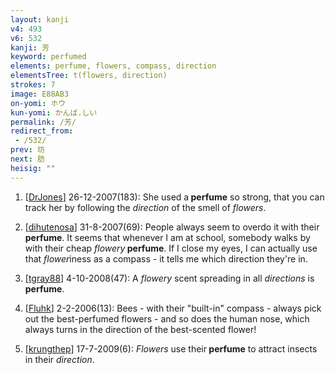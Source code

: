 ```yaml
---
layout: kanji
v4: 493
v6: 532
kanji: 芳
keyword: perfumed
elements: perfume, flowers, compass, direction
elementsTree: t(flowers, direction)
strokes: 7
image: E88AB3
on-yomi: ホウ
kun-yomi: かんば.しい
permalink: /芳/
redirect_from:
 - /532/
prev: 坊
next: 肪
heisig: ""
---
```


1) [<a href="http://kanji.koohii.com/profile/DrJones">DrJones</a>] 26-12-2007(183): She used a<strong> perfume</strong> so strong, that you can track her by following the <em>direction</em> of the smell of <em>flowers</em>.

2) [<a href="http://kanji.koohii.com/profile/dihutenosa">dihutenosa</a>] 31-8-2007(69): People always seem to overdo it with their<strong> perfume</strong>. It seems that whenever I am at school, somebody walks by with their cheap <em>flowery</em><strong> perfume</strong>. If I close my eyes, I can actually use that <em>flower</em>iness as a compass - it tells me which direction they&#039;re in.

3) [<a href="http://kanji.koohii.com/profile/tgray88">tgray88</a>] 4-10-2008(47): A <em>flowery</em> scent spreading in all <em>directions</em> is<strong> perfume</strong>.

4) [<a href="http://kanji.koohii.com/profile/Fluhk">Fluhk</a>] 2-2-2006(13): Bees - with their &quot;built-in&quot; compass - always pick out the best-perfumed flowers - and so does the human nose, which always turns in the direction of the best-scented flower!

5) [<a href="http://kanji.koohii.com/profile/krungthep">krungthep</a>] 17-7-2009(6): <em>Flowers</em> use their<strong> perfume</strong> to attract insects in their <em>direction</em>.

